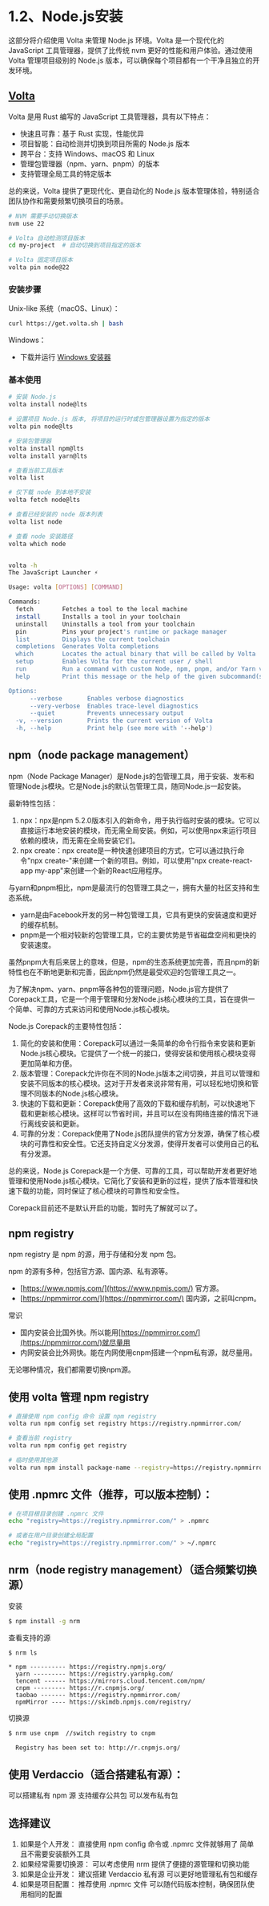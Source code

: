 # 1.2、Node.js安装

这部分将介绍使用 Volta 来管理 Node.js 环境。Volta 是一个现代化的 JavaScript 工具管理器，提供了比传统 nvm 更好的性能和用户体验。通过使用 Volta 管理项目级别的 Node.js 版本，可以确保每个项目都有一个干净且独立的开发环境。

## <a href="https://volta.sh/" target="_blank" rel="noopener noreferrer">Volta</a> 

Volta 是用 Rust 编写的 JavaScript 工具管理器，具有以下特点：
- 快速且可靠：基于 Rust 实现，性能优异
- 项目智能：自动检测并切换到项目所需的 Node.js 版本
- 跨平台：支持 Windows、macOS 和 Linux
- 管理包管理器（npm、yarn、pnpm）的版本
- 支持管理全局工具的特定版本

总的来说，Volta 提供了更现代化、更自动化的 Node.js 版本管理体验，特别适合团队协作和需要频繁切换项目的场景。

``` bash
# NVM 需要手动切换版本
nvm use 22

# Volta 自动检测项目版本
cd my-project  # 自动切换到项目指定的版本

# Volta 固定项目版本
volta pin node@22

```

### 安装步骤

Unix-like 系统（macOS、Linux）：
```bash
curl https://get.volta.sh | bash
```

Windows：
- 下载并运行 [Windows 安装器](https://github.com/volta-cli/volta/releases)

### 基本使用

```bash
# 安装 Node.js
volta install node@lts

# 设置项目 Node.js 版本, 将项目的运行时或包管理器设置为指定的版本
volta pin node@lts

# 安装包管理器
volta install npm@lts
volta install yarn@lts

# 查看当前工具版本
volta list

# 仅下载 node 到本地不安装
volta fetch node@lts

# 查看已经安装的 node 版本列表
volta list node

# 查看 node 安装路径
volta which node

```

```bash

volta -h
The JavaScript Launcher ⚡

Usage: volta [OPTIONS] [COMMAND]

Commands:
  fetch        Fetches a tool to the local machine
  install      Installs a tool in your toolchain
  uninstall    Uninstalls a tool from your toolchain
  pin          Pins your project's runtime or package manager
  list         Displays the current toolchain
  completions  Generates Volta completions
  which        Locates the actual binary that will be called by Volta
  setup        Enables Volta for the current user / shell
  run          Run a command with custom Node, npm, pnpm, and/or Yarn versions
  help         Print this message or the help of the given subcommand(s)

Options:
      --verbose       Enables verbose diagnostics
      --very-verbose  Enables trace-level diagnostics
      --quiet         Prevents unnecessary output
  -v, --version       Prints the current version of Volta
  -h, --help          Print help (see more with '--help')

```

## npm（node package management）

npm（Node Package Manager）是Node.js的包管理工具，用于安装、发布和管理Node.js模块。它是Node.js的默认包管理工具，随同Node.js一起安装。

最新特性包括：

1. npx：npx是npm 5.2.0版本引入的新命令，用于执行临时安装的模块。它可以直接运行本地安装的模块，而无需全局安装。例如，可以使用npx来运行项目依赖的模块，而无需在全局安装它们。
2. npx create：npx create是一种快速创建项目的方式，它可以通过执行命令"npx create-<project-name>"来创建一个新的项目。例如，可以使用"npx create-react-app my-app"来创建一个新的React应用程序。

与yarn和pnpm相比，npm是最流行的包管理工具之一，拥有大量的社区支持和生态系统。

- yarn是由Facebook开发的另一种包管理工具，它具有更快的安装速度和更好的缓存机制。
- pnpm是一个相对较新的包管理工具，它的主要优势是节省磁盘空间和更快的安装速度。

虽然pnpm大有后来居上的意味，但是，npm的生态系统更加完善，而且npm的新特性也在不断地更新和完善，因此npm仍然是最受欢迎的包管理工具之一。

为了解决npm、yarn、pnpm等各种包的管理问题，Node.js官方提供了Corepack工具，它是一个用于管理和分发Node.js核心模块的工具，旨在提供一个简单、可靠的方式来访问和使用Node.js核心模块。

Node.js Corepack的主要特性包括：

1. 简化的安装和使用：Corepack可以通过一条简单的命令行指令来安装和更新Node.js核心模块。它提供了一个统一的接口，使得安装和使用核心模块变得更加简单和方便。
2. 版本管理：Corepack允许你在不同的Node.js版本之间切换，并且可以管理和安装不同版本的核心模块。这对于开发者来说非常有用，可以轻松地切换和管理不同版本的Node.js核心模块。
3. 快速的下载和更新：Corepack使用了高效的下载和缓存机制，可以快速地下载和更新核心模块。这样可以节省时间，并且可以在没有网络连接的情况下进行离线安装和更新。
4. 可靠的分发：Corepack使用了Node.js团队提供的官方分发源，确保了核心模块的可靠性和安全性。它还支持自定义分发源，使得开发者可以使用自己的私有分发源。

总的来说，Node.js Corepack是一个方便、可靠的工具，可以帮助开发者更好地管理和使用Node.js核心模块。它简化了安装和更新的过程，提供了版本管理和快速下载的功能，同时保证了核心模块的可靠性和安全性。

Corepack目前还不是默认开启的功能，暂时先了解就可以了。

## npm registry

npm registry 是 npm 的源，用于存储和分发 npm 包。

npm 的源有多种，包括官方源、国内源、私有源等。

- [https://www.npmjs.com/](https://www.npmjs.com/)  官方源。
- [https://npmmirror.com/](https://npmmirror.com/) 国内源，之前叫cnpm。

常识

- 国内安装会比国外快。所以能用[https://npmmirror.com/](https://npmmirror.com/)就尽量用
- 内网安装会比外网快。能在内网使用cnpm搭建一个npm私有源，就尽量用。

无论哪种情况，我们都需要切换npm源。



## 使用 volta 管理 npm registry
``` bash
# 直接使用 npm config 命令 设置 npm registry 
volta run npm config set registry https://registry.npmmirror.com/

# 查看当前 registry
volta run npm config get registry

# 临时使用其他源
volta run npm install package-name --registry=https://registry.npmmirror.com/
```

## 使用 .npmrc 文件（推荐，可以版本控制）：
``` bash
# 在项目根目录创建 .npmrc 文件
echo "registry=https://registry.npmmirror.com/" > .npmrc

# 或者在用户目录创建全局配置
echo "registry=https://registry.npmmirror.com/" > ~/.npmrc
```

## nrm（node registry management）（适合频繁切换源）

安装 

```bash
$ npm install -g nrm
```

查看支持的源

```
$ nrm ls

* npm ---------- https://registry.npmjs.org/
  yarn --------- https://registry.yarnpkg.com/
  tencent ------ https://mirrors.cloud.tencent.com/npm/
  cnpm --------- https://r.cnpmjs.org/
  taobao ------- https://registry.npmmirror.com/
  npmMirror ---- https://skimdb.npmjs.com/registry/
```

切换源

```bash
$ nrm use cnpm  //switch registry to cnpm

  Registry has been set to: http://r.cnpmjs.org/

```
## 使用 Verdaccio（适合搭建私有源）：
可以搭建私有 npm 源
支持缓存公共包
可以发布私有包

## 选择建议
  1. 如果是个人开发：
    直接使用 npm config 命令或 .npmrc 文件就够用了
    简单且不需要安装额外工具
  2. 如果经常需要切换源：
    可以考虑使用 nrm
    提供了便捷的源管理和切换功能
  3. 如果是企业开发：
    建议搭建 Verdaccio 私有源
    可以更好地管理私有包和缓存
  4. 如果是项目配置：
    推荐使用 .npmrc 文件
    可以随代码版本控制，确保团队使用相同的配置
